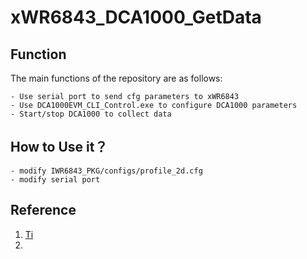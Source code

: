 # xWR6843_DCA1000_GetData

## Function 

The main functions of the repository are as follows:

    - Use serial port to send cfg parameters to xWR6843 
    - Use DCA1000EVM_CLI_Control.exe to configure DCA1000 parameters
    - Start/stop DCA1000 to collect data


## How to Use it？
    - modify IWR6843_PKG/configs/profile_2d.cfg
    - modify serial port


## Reference

1. [Ti](https://www.ti.com/)
2. 
